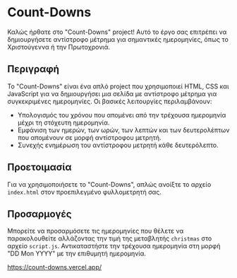 # Count-Downs

Καλώς ήρθατε στο "Count-Downs" project! Αυτό το έργο σας επιτρέπει να δημιουργήσετε αντίστροφο μέτρημα για σημαντικές ημερομηνίες, όπως το Χριστούγεννα ή την Πρωτοχρονιά.

## Περιγραφή

Το "Count-Downs" είναι ένα απλό project που χρησιμοποιεί HTML, CSS και JavaScript για να δημιουργήσει μια σελίδα με αντίστροφο μέτρημα για συγκεκριμένες ημερομηνίες. Οι βασικές λειτουργίες περιλαμβάνουν:

- Υπολογισμός του χρόνου που απομένει από την τρέχουσα ημερομηνία μέχρι τη στόχευτη ημερομηνία.
- Εμφάνιση των ημερών, των ωρών, των λεπτών και των δευτερολέπτων που απομένουν σε μορφή αντίστροφου μετρητή.
- Συνεχής ενημέρωση του αντίστροφου μετρητή κάθε δευτερόλεπτο.

## Προετοιμασία

Για να χρησιμοποιήσετε το "Count-Downs", απλώς ανοίξτε το αρχείο `index.html` στον προεπιλεγμένο φυλλομετρητή σας.

## Προσαρμογές

Μπορείτε να προσαρμόσετε τις ημερομηνίες που θέλετε να παρακολουθείτε αλλάζοντας την τιμή της μεταβλητής `christmas` στο αρχείο `script.js`. Αντικαταστήστε την τρέχουσα ημερομηνία στη μορφή "DD Mon YYYY" με την επιθυμητή ημερομηνία.

https://count-downs.vercel.app/